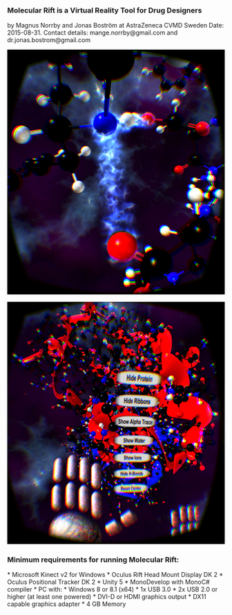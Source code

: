<h3>Molecular Rift is a Virtual Reality Tool for Drug Designers</h3>
by Magnus Norrby and Jonas Boström at AstraZeneca CVMD Sweden
Date: 2015-08-31. 
Contact details: mange.norrby@gmail.com and dr.jonas.bostrom@gmail.com

![Example view](/Images/Example_view.png)

![Menu](/Images/Example_menu.png)

<h3>Minimum requirements for running Molecular Rift:</h3>
* Microsoft Kinect v2 for Windows
* Oculus Rift Head Mount Display DK 2
* Oculus Positional Tracker DK 2
* Unity 5 
* MonoDevelop with MonoC# compiler
* PC with:  
* Windows 8 or 8.1 (x64) 
* 1x USB 3.0 
* 2x USB 2.0 or higher (at least one powered)
* DVI-D or HDMI graphics output
* DX11 capable graphics adapter
* 4 GB Memory


